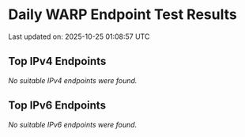 # Daily WARP Endpoint Test Results

Last updated on: 2025-10-25 01:08:57 UTC

## Top IPv4 Endpoints

*No suitable IPv4 endpoints were found.*


## Top IPv6 Endpoints

*No suitable IPv6 endpoints were found.*

